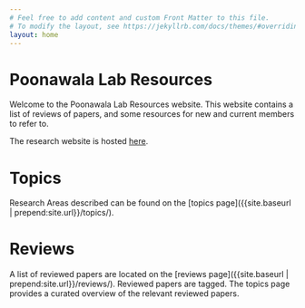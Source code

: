 ```yaml
---
# Feel free to add content and custom Front Matter to this file.
# To modify the layout, see https://jekyllrb.com/docs/themes/#overriding-theme-defaults
layout: home
---
```


# Poonawala Lab Resources
Welcome to the Poonawala Lab Resources website. This website contains a list of reviews of papers, and some resources for new and current members to refer to.

The research website is hosted [here](https://web.engr.uky.edu/~hap/).


# Topics

Research Areas described can be found on the [topics page]({{site.baseurl | prepend:site.url}}/topics/).

# Reviews

A list of reviewed papers are located on the [reviews page]({{site.baseurl | prepend:site.url}}/reviews/).
Reviewed papers are tagged. The topics page provides a curated overview of the relevant reviewed papers.
